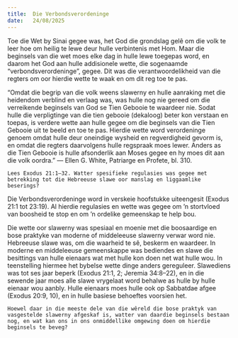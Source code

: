 ```yaml
---
title:  Die Verbondsverordeninge
date:   24/08/2025
---
```


Toe die Wet by Sinai gegee was, het God die grondslag gelê om die volk te leer hoe om heilig te lewe deur hulle verbintenis met Hom. Maar die beginsels van die wet moes elke dag in hulle lewe toegepas word, en daarom het God aan hulle addisionele wette, die sogenaamde “verbondsverordeninge”, gegee. Dit was die verantwoordelikheid van die regters om oor hierdie wette te waak en om dit reg toe te pas.

“Omdat die begrip van die volk weens slawerny en hulle aanraking met die heidendom verblind en verlaag was, was hulle nog nie gereed om die verreikende beginsels van God se Tien Gebooie te waardeer nie. Sodat hulle die verpligtinge van die tien gebooie (dekaloog) beter kon verstaan en toepas, is verdere wette aan hulle gegee om die beginsels van die Tien Gebooie uit te beeld en toe te pas. Hierdie wette word verordeninge genoem omdat hulle deur oneindige wysheid en regverdigheid gevorm is, en omdat die regters daarvolgens hulle regspraak moes lewer. Anders as die Tien Gebooie is hulle afsonderlik aan Moses gegee en hy moes dit aan die volk oordra.” — Ellen G. White, Patriarge en Profete, bl. 310.

`Lees Exodus 21:1–32. Watter spesifieke regulasies was gegee met betrekking tot die Hebreeuse slawe oor manslag en liggaamlike beserings?`

Die Verbondsverordeninge word in verskeie hoofstukke uiteengesit (Exodus 21:1 tot 23:19). Al hierdie regulasies en wette was gegee om ’n stortvloed van boosheid te stop en om ’n ordelike gemeenskap te help bou.

Die wette oor slawerny was spesiaal en moenie met die boosaardige en bose praktyke van moderne of middeleeuse slawerny verwar word nie. Hebreeuse slawe was, om die waarheid te sê, beskerm en waardeer. In moderne en middeleeuse gemeenskappe was bediendes en slawe die besittings van hulle eienaars wat met hulle kon doen net wat hulle wou. In teenstelling hiermee het bybelse wette dinge anders gereguleer. Slawediens was tot ses jaar beperk (Exodus 21:1, 2; Jeremia 34:8–22), en in die sewende jaar moes alle slawe vrygelaat word behalwe as hulle by hulle eienaar wou aanbly. Hulle eienaars moes hulle ook op Sabbatdae afgee (Exodus 20:9, 10), en in hulle basiese behoeftes voorsien het.

`Hoewel daar in die meeste dele van die wêreld die bose praktyk van vasgestelde slawerny afgeskaf is, watter van daardie beginsels bestaan nog, en wat kan ons in ons onmiddellike omgewing doen om hierdie beginsels te beveg?`